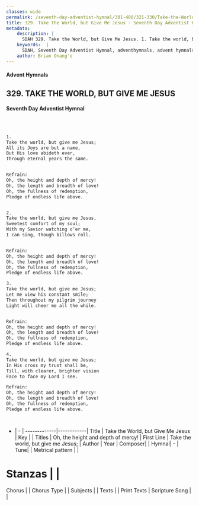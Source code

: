 ```yaml
---
classes: wide
permalink: /seventh-day-adventist-hymnal/301-400/321-330/Take-the-World,-but-Give-Me-Jesus/
title: 329. Take the World, but Give Me Jesus - Seventh Day Adventist Hymnal
metadata:
    description: |
      SDAH 329. Take the World, but Give Me Jesus. 1. Take the world, but give me Jesus; All its Joys are but a name, But His love abideth ever, Through eternal years the same. 
    keywords:  |
      SDAH, Seventh Day Adventist Hymnal, adventhymnals, advent hymnals, Take the World, but Give Me Jesus, Take the world, but give me Jesus; ,Oh, the height and depth of mercy!
    author: Brian Onang'o
---
```


#### Advent Hymnals
## 329. TAKE THE WORLD, BUT GIVE ME JESUS
#### Seventh Day Adventist Hymnal

```txt



1.
Take the world, but give me Jesus;
All its Joys are but a name,
But His love abideth ever,
Through eternal years the same.


Refrain:
Oh, the height and depth of mercy!
Oh, the length and breadth of love!
Oh, the fullness of redemption,
Pledge of endless life above.


2.
Take the world, but give me Jesus,
Sweetest comfort of my soul;
With my Savior watching o’er me,
I can sing, though billows roll.


Refrain:
Oh, the height and depth of mercy!
Oh, the length and breadth of love!
Oh, the fullness of redemption,
Pledge of endless life above.

3.
Take the world, but give me Jesus;
Let me view his constant smile;
Then throughout my pilgrim journey
Light will cheer me all the while.


Refrain:
Oh, the height and depth of mercy!
Oh, the length and breadth of love!
Oh, the fullness of redemption,
Pledge of endless life above.

4.
Take the world, but give me Jesus;
In His cross my trust shall be,
Till, with clearer, brighter vision
Face to face my Lord I see.

Refrain:
Oh, the height and depth of mercy!
Oh, the length and breadth of love!
Oh, the fullness of redemption,
Pledge of endless life above.




```

- |   -  |
-------------|------------|
Title | Take the World, but Give Me Jesus |
Key |  |
Titles | Oh, the height and depth of mercy! |
First Line | Take the world, but give me Jesus; |
Author | 
Year | 
Composer|  |
Hymnal|  - |
Tune|  |
Metrical pattern | |
# Stanzas |  |
Chorus |  |
Chorus Type |  |
Subjects |  |
Texts |  |
Print Texts | 
Scripture Song |  |
  
